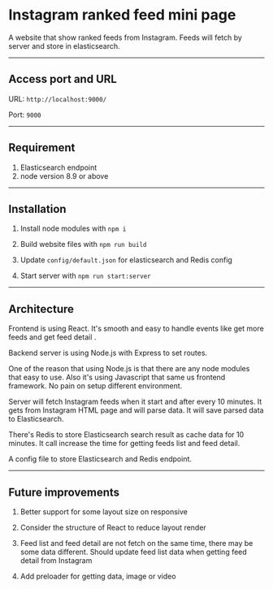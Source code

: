 # Instagram ranked feed mini page

A website that show ranked feeds from Instagram. Feeds will fetch by server and store in elasticsearch.

---

## Access port and URL

URL: `http://localhost:9000/`

Port: `9000`

---

## Requirement

1. Elasticsearch endpoint
2. node version 8.9 or above

---

## Installation

1. Install node modules with `npm i`

2. Build website files with `npm run build`

3. Update `config/default.json` for elasticsearch and Redis config

4. Start server with `npm run start:server`

---

## Architecture

Frontend is using React. It's smooth and easy to handle events like get more feeds and get feed detail .

Backend server is using Node.js with Express to set routes.

One of the reason that using Node.js is that there are any node modules that easy to use. Also it's using Javascript that same us frontend framework. No pain on setup different environment.

Server will fetch Instagram feeds when it start and after every 10 minutes. It gets from Instagram HTML page and will parse data. It will save parsed data to Elasticsearch.

There's Redis to store Elasticsearch search result as cache data for 10 minutes. It call increase the time for getting feeds list and feed detail.

A config file to store Elasticsearch and Redis endpoint.

---

## Future improvements

1. Better support for some layout size on responsive

2. Consider the structure of React to reduce layout render

3. Feed list and feed detail are not fetch on the same time, there may be some data different. Should update feed list data when getting feed detail from Instagram

4. Add preloader for getting data, image or video
